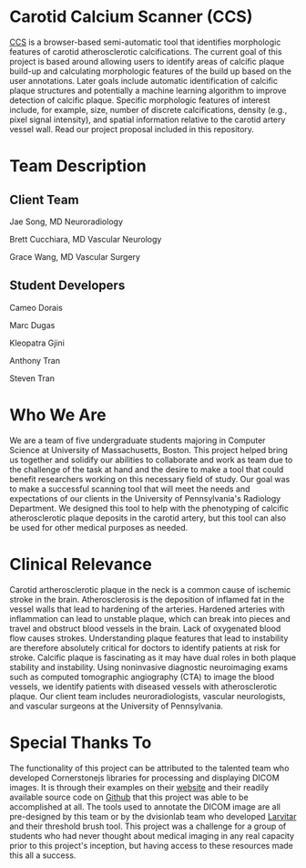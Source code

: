 # Carotid Calcium Scanner (CCS)

[CCS](https://cdorais1.github.io/CCS/) is a browser-based semi-automatic tool that identifies morphologic features of carotid atherosclerotic calcifications. The current goal of this project is based around allowing users to identify areas of calcific plaque build-up and calculating morphologic features of the build up based on the user annotations. Later goals include automatic identification of calcific plaque structures and potentially a machine learning algorithm to improve detection of calcific plaque. Specific morphologic features of interest include, for example, size, number of discrete calcifications, density (e.g., pixel signal intensity), and spatial information relative to the carotid artery vessel wall. Read our project proposal included in this repository.

# Team Description

## Client Team

Jae Song, MD Neuroradiology 

Brett Cucchiara, MD Vascular Neurology

Grace Wang, MD Vascular Surgery

## Student Developers

Cameo Dorais

Marc Dugas

Kleopatra Gjini

Anthony Tran

Steven Tran


# Who We Are 
We are a team of five undergraduate students majoring in Computer Science at University of Massachusetts, Boston. This project helped bring us together and solidify our abilities to collaborate and work as team due to the challenge of the task at hand and the desire to make a tool that could benefit researchers working on this necessary field of study. Our goal was to make a successful scanning tool that will meet the needs and expectations of our clients in the University of Pennsylvania's Radiology Department. We designed this tool to help with the phenotyping of calcific atherosclerotic plaque deposits in the carotid artery, but this tool can also be used for other medical purposes as needed.

# Clinical Relevance

Carotid artherosclerotic plaque in the neck is a common cause of ischemic stroke in the brain. Atherosclerosis is the deposition of inflamed fat in the vessel walls that lead to hardening of the arteries. Hardened arteries with inflammation can lead to unstable plaque, which can break into pieces and travel and obstruct blood vessels in the brain. Lack of oxygenated blood flow causes strokes. Understanding plaque features that lead to instability are therefore absolutely critical for doctors to identify patients at risk for stroke. Calcific plaque is fascinating as it may have dual roles in both plaque stability and instability. Using noninvasive diagnostic neuroimaging exams such as computed tomographic angiography (CTA) to image the blood vessels, we identify patients with diseased vessels with atherosclerotic plaque. Our client team includes neuroradiologists, vascular neurologists, and vascular surgeons at the University of Pennsylvania. 


# Special Thanks To

The functionality of this project can be attributed to the talented team who developed Cornerstonejs libraries for processing and displaying DICOM images. It is through their examples on their [website](https://www.cornerstonejs.org/) and their readily available source code on [Github](https://github.com/cornerstonejs) that this project was able to be accomplished at all. The tools used to annotate the DICOM image are all pre-designed by this team or by the dvisionlab team who developed [Larvitar](https://github.com/dvisionlab/Larvitar) and their threshold brush tool. This project was a challenge for a group of students who had never thought about medical imaging in any real capacity prior to this project's inception, but having access to these resources made this all a success. 
